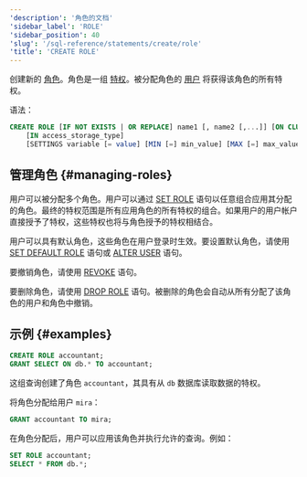 ```yaml
---
'description': '角色的文档'
'sidebar_label': 'ROLE'
'sidebar_position': 40
'slug': '/sql-reference/statements/create/role'
'title': 'CREATE ROLE'
---
```


创建新的 [角色](../../../guides/sre/user-management/index.md#role-management)。角色是一组 [特权](/sql-reference/statements/grant#granting-privilege-syntax)。被分配角色的 [用户](../../../sql-reference/statements/create/user.md) 将获得该角色的所有特权。

语法：

```sql
CREATE ROLE [IF NOT EXISTS | OR REPLACE] name1 [, name2 [,...]] [ON CLUSTER cluster_name]
    [IN access_storage_type]
    [SETTINGS variable [= value] [MIN [=] min_value] [MAX [=] max_value] [CONST|READONLY|WRITABLE|CHANGEABLE_IN_READONLY] | PROFILE 'profile_name'] [,...]
```

## 管理角色 {#managing-roles}

用户可以被分配多个角色。用户可以通过 [SET ROLE](../../../sql-reference/statements/set-role.md) 语句以任意组合应用其分配的角色。最终的特权范围是所有应用角色的所有特权的组合。如果用户的用户帐户直接授予了特权，这些特权也将与角色授予的特权相结合。

用户可以具有默认角色，这些角色在用户登录时生效。要设置默认角色，请使用 [SET DEFAULT ROLE](/sql-reference/statements/set-role#set-default-role) 语句或 [ALTER USER](/sql-reference/statements/alter/user) 语句。

要撤销角色，请使用 [REVOKE](../../../sql-reference/statements/revoke.md) 语句。

要删除角色，请使用 [DROP ROLE](/sql-reference/statements/drop#drop-role) 语句。被删除的角色会自动从所有分配了该角色的用户和角色中撤销。

## 示例 {#examples}

```sql
CREATE ROLE accountant;
GRANT SELECT ON db.* TO accountant;
```

这组查询创建了角色 `accountant`，其具有从 `db` 数据库读取数据的特权。

将角色分配给用户 `mira`：

```sql
GRANT accountant TO mira;
```

在角色分配后，用户可以应用该角色并执行允许的查询。例如：

```sql
SET ROLE accountant;
SELECT * FROM db.*;
```
